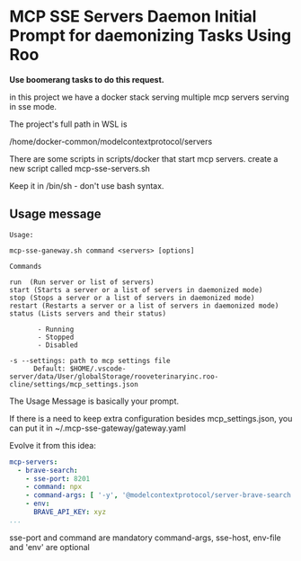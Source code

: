 # MCP SSE Servers Daemon Initial Prompt for daemonizing Tasks Using Roo

**Use boomerang tasks to do this request.**

in this project we have a docker stack serving multiple mcp servers serving in
sse mode.

The project's full path in WSL is 

/home/docker-common/modelcontextprotocol/servers

There are some scripts in scripts/docker that start mcp servers.
create a new script called mcp-sse-servers.sh

Keep it in /bin/sh - don't use bash syntax.

## Usage message

```Text
Usage:

mcp-sse-ganeway.sh command <servers> [options]

Commands

run  (Run server or list of servers)
start (Starts a server or a list of servers in daemonized mode)
stop (Stops a server or a list of servers in daemonized mode)
restart (Restarts a server or a list of servers in daemonized mode)
status (Lists servers and their status)

       - Running
       - Stopped
       - Disabled

-s --settings: path to mcp settings file
      Default: $HOME/.vscode-server/data/User/globalStorage/rooveterinaryinc.roo-cline/settings/mcp_settings.json
```

The Usage Message is basically your prompt.

If there is a need to keep extra configuration besides mcp_settings.json,
you can put it in ~/.mcp-sse-gateway/gateway.yaml

Evolve it from this idea:

```Yaml
mcp-servers:
  - brave-search:
    - sse-port: 8201
    - command: npx
    - command-args: [ '-y', '@modelcontextprotocol/server-brave-search' ]
    - env:
      BRAVE_API_KEY: xyz
...
```
sse-port and command are mandatory
command-args, sse-host, env-file and 'env' are optional
